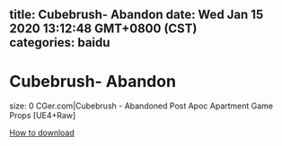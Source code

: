 
title: Cubebrush- Abandon
date: Wed Jan 15 2020 13:12:48 GMT+0800 (CST)    
categories: baidu
---

# Cubebrush- Abandon
size: 0
 CGer.com|Cubebrush - Abandoned Post Apoc Apartment Game Props [UE4+Raw]
 

[How to download](https://bpcam.bemobtrk.com/go/2ceec3aa-1ca2-46d6-b9ff-aaa5c184517c?jno=195)